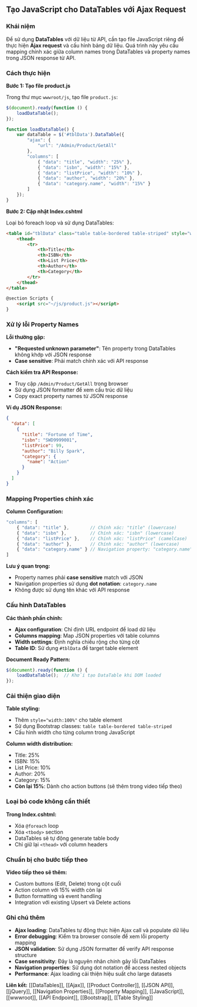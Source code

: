 ## Tạo JavaScript cho DataTables với Ajax Request

### Khái niệm

Để sử dụng **DataTables** với dữ liệu từ API, cần tạo file JavaScript riêng để thực hiện **Ajax request** và cấu hình bảng dữ liệu. Quá trình này yêu cầu mapping chính xác giữa column names trong DataTables và property names trong JSON response từ API.

### Cách thực hiện

**Bước 1: Tạo file product.js**

Trong thư mục `wwwroot/js`, tạo file `product.js`:

```javascript
$(document).ready(function () {
    loadDataTable();
});

function loadDataTable() {
    var dataTable = $('#tblData').DataTable({
        "ajax": {
            "url": "/Admin/Product/GetAll"
        },
        "columns": [
            { "data": "title", "width": "25%" },
            { "data": "isbn", "width": "15%" },
            { "data": "listPrice", "width": "10%" },
            { "data": "author", "width": "20%" },
            { "data": "category.name", "width": "15%" }
        ]
    });
}
```

**Bước 2: Cập nhật Index.cshtml**

Loại bỏ foreach loop và sử dụng DataTables:

```html
<table id="tblData" class="table table-bordered table-striped" style="width:100%">
    <thead>
        <tr>
            <th>Title</th>
            <th>ISBN</th>
            <th>List Price</th>
            <th>Author</th>
            <th>Category</th>
        </tr>
    </thead>
</table>

@section Scripts {
    <script src="~/js/product.js"></script>
}
```


### Xử lý lỗi Property Names

**Lỗi thường gặp:**

- **"Requested unknown parameter"**: Tên property trong DataTables không khớp với JSON response
- **Case sensitive**: Phải match chính xác với API response

**Cách kiểm tra API Response:**

- Truy cập `/Admin/Product/GetAll` trong browser
- Sử dụng JSON formatter để xem cấu trúc dữ liệu
- Copy exact property names từ JSON response

**Ví dụ JSON Response:**

```json
{
  "data": [
    {
      "title": "Fortune of Time",
      "isbn": "SWD9999001", 
      "listPrice": 99,
      "author": "Billy Spark",
      "category": {
        "name": "Action"
      }
    }
  ]
}
```


### Mapping Properties chính xác

**Column Configuration:**

```javascript
"columns": [
    { "data": "title" },        // Chính xác: "title" (lowercase)
    { "data": "isbn" },         // Chính xác: "isbn" (lowercase)  
    { "data": "listPrice" },    // Chính xác: "listPrice" (camelCase)
    { "data": "author" },       // Chính xác: "author" (lowercase)
    { "data": "category.name" } // Navigation property: "category.name"
]
```

**Lưu ý quan trọng:**

- Property names phải **case sensitive** match với JSON
- Navigation properties sử dụng **dot notation**: `category.name`
- Không được sử dụng tên khác với API response


### Cấu hình DataTables

**Các thành phần chính:**

- **Ajax configuration**: Chỉ định URL endpoint để load dữ liệu
- **Columns mapping**: Map JSON properties với table columns
- **Width settings**: Định nghĩa chiều rộng cho từng cột
- **Table ID**: Sử dụng `#tblData` để target table element

**Document Ready Pattern:**

```javascript
$(document).ready(function () {
    loadDataTable();  // Khởi tạo DataTable khi DOM loaded
});
```


### Cải thiện giao diện

**Table styling:**

- Thêm `style="width:100%"` cho table element
- Sử dụng Bootstrap classes: `table table-bordered table-striped`
- Cấu hình width cho từng column trong JavaScript

**Column width distribution:**

- Title: 25%
- ISBN: 15%
- List Price: 10%
- Author: 20%
- Category: 15%
- **Còn lại 15%**: Dành cho action buttons (sẽ thêm trong video tiếp theo)


### Loại bỏ code không cần thiết

**Trong Index.cshtml:**

- Xóa `@foreach` loop
- Xóa `<tbody>` section
- DataTables sẽ tự động generate table body
- Chỉ giữ lại `<thead>` với column headers


### Chuẩn bị cho bước tiếp theo

**Video tiếp theo sẽ thêm:**

- Custom buttons (Edit, Delete) trong cột cuối
- Action column với 15% width còn lại
- Button formatting và event handling
- Integration với existing Upsert và Delete actions


### Ghi chú thêm

- **Ajax loading**: DataTables tự động thực hiện Ajax call và populate dữ liệu
- **Error debugging**: Kiểm tra browser console để xem lỗi property mapping
- **JSON validation**: Sử dụng JSON formatter để verify API response structure
- **Case sensitivity**: Đây là nguyên nhân chính gây lỗi DataTables
- **Navigation properties**: Sử dụng dot notation để access nested objects
- **Performance**: Ajax loading cải thiện hiệu suất cho large datasets

**Liên kết:** [[DataTables]], [[Ajax]], [[Product Controller]], [[JSON API]], [[jQuery]], [[Navigation Properties]], [[Property Mapping]], [[JavaScript]], [[wwwroot]], [[API Endpoint]], [[Bootstrap]], [[Table Styling]]

